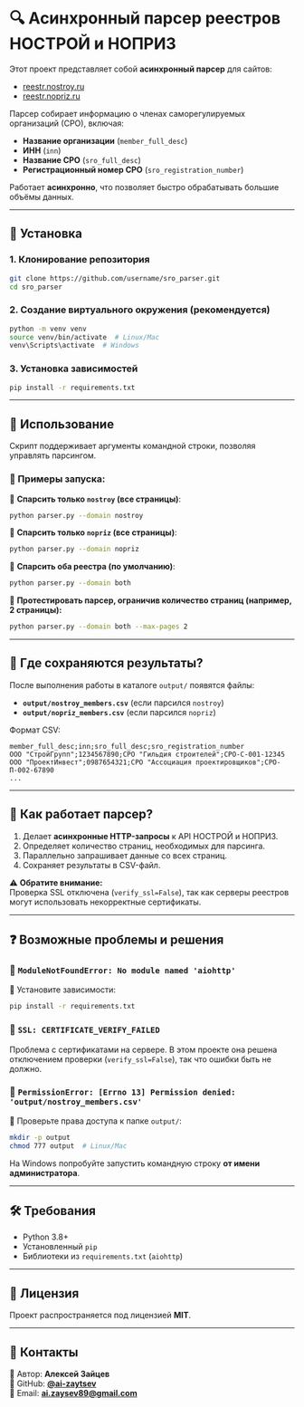 # 🔍 Асинхронный парсер реестров НОСТРОЙ и НОПРИЗ

Этот проект представляет собой **асинхронный парсер** для сайтов:
- [reestr.nostroy.ru](https://reestr.nostroy.ru/api/sro/all/member/list)
- [reestr.nopriz.ru](https://reestr.nopriz.ru/api/sro/all/member/list)

Парсер собирает информацию о членах саморегулируемых организаций (СРО), включая:
- **Название организации** (`member_full_desc`)
- **ИНН** (`inn`)
- **Название СРО** (`sro_full_desc`)
- **Регистрационный номер СРО** (`sro_registration_number`)

Работает **асинхронно**, что позволяет быстро обрабатывать большие объёмы данных.

---

## 🚀 Установка

### 1. Клонирование репозитория
```bash
git clone https://github.com/username/sro_parser.git
cd sro_parser
```

### 2. Создание виртуального окружения (рекомендуется)
```bash
python -m venv venv
source venv/bin/activate  # Linux/Mac
venv\Scripts\activate  # Windows
```

### 3. Установка зависимостей
```bash
pip install -r requirements.txt
```

---

## 🔧 Использование

Скрипт поддерживает аргументы командной строки, позволяя управлять парсингом.

### 📌 Примеры запуска:

📌 **Спарсить только `nostroy` (все страницы)**:
```bash
python parser.py --domain nostroy
```

📌 **Спарсить только `nopriz` (все страницы)**:
```bash
python parser.py --domain nopriz
```

📌 **Спарсить оба реестра (по умолчанию)**:
```bash
python parser.py --domain both
```

📌 **Протестировать парсер, ограничив количество страниц (например, 2 страницы):**
```bash
python parser.py --domain both --max-pages 2
```

---

## 📂 Где сохраняются результаты?

После выполнения работы в каталоге `output/` появятся файлы:

- **`output/nostroy_members.csv`** (если парсился `nostroy`)
- **`output/nopriz_members.csv`** (если парсился `nopriz`)

Формат CSV:
```
member_full_desc;inn;sro_full_desc;sro_registration_number
ООО "СтройГрупп";1234567890;СРО "Гильдия строителей";СРО-С-001-12345
ООО "ПроектИнвест";0987654321;СРО "Ассоциация проектировщиков";СРО-П-002-67890
...
```

---

## 🔄 Как работает парсер?

1. Делает **асинхронные HTTP-запросы** к API НОСТРОЙ и НОПРИЗ.
2. Определяет количество страниц, необходимых для парсинга.
3. Параллельно запрашивает данные со всех страниц.
4. Сохраняет результаты в CSV-файл.

⚠️ **Обратите внимание:**  
Проверка SSL отключена (`verify_ssl=False`), так как серверы реестров могут использовать некорректные сертификаты.

---

## ❓ Возможные проблемы и решения

### 🔹 `ModuleNotFoundError: No module named 'aiohttp'`
📌 Установите зависимости:
```bash
pip install -r requirements.txt
```

### 🔹 `SSL: CERTIFICATE_VERIFY_FAILED`
Проблема с сертификатами на сервере. В этом проекте она решена отключением проверки (`verify_ssl=False`), так что ошибки быть не должно.

### 🔹 `PermissionError: [Errno 13] Permission denied: 'output/nostroy_members.csv'`
📌 Проверьте права доступа к папке `output/`:
```bash
mkdir -p output
chmod 777 output  # Linux/Mac
```
На Windows попробуйте запустить командную строку **от имени администратора**.

---

## 🛠 Требования

- Python 3.8+  
- Установленный `pip`  
- Библиотеки из `requirements.txt` (`aiohttp`)

---

## 📜 Лицензия

Проект распространяется под лицензией **MIT**.

---

## 🤝 Контакты

📌 Автор: **Алексей Зайцев**  
📌 GitHub: **[@ai-zaytsev](https://github.com/username)**  
📌 Email: **ai.zaysev89@gmail.com**

